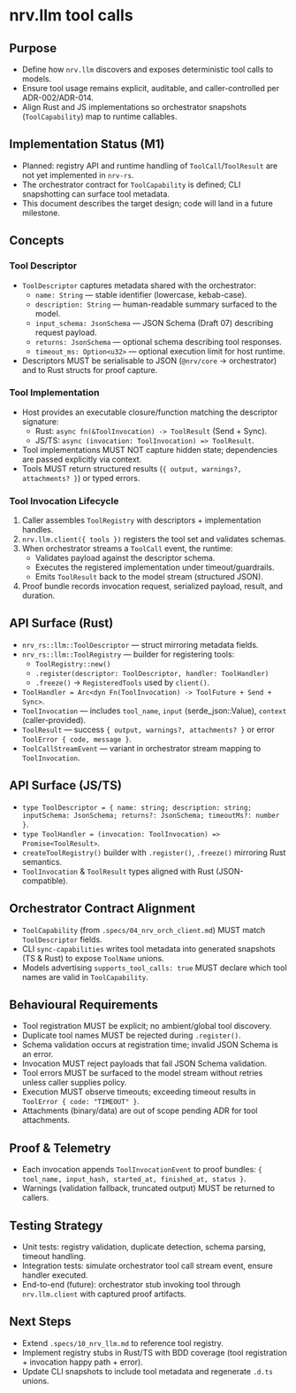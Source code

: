 # nrv.llm tool calls

## Purpose
- Define how `nrv.llm` discovers and exposes deterministic tool calls to models.
- Ensure tool usage remains explicit, auditable, and caller-controlled per ADR-002/ADR-014.
- Align Rust and JS implementations so orchestrator snapshots (`ToolCapability`) map to runtime callables.

## Implementation Status (M1)
- Planned: registry API and runtime handling of `ToolCall`/`ToolResult` are not yet implemented in `nrv-rs`.
- The orchestrator contract for `ToolCapability` is defined; CLI snapshotting can surface tool metadata.
- This document describes the target design; code will land in a future milestone.

## Concepts

### Tool Descriptor
- `ToolDescriptor` captures metadata shared with the orchestrator:
  - `name: String` — stable identifier (lowercase, kebab-case).
  - `description: String` — human-readable summary surfaced to the model.
  - `input_schema: JsonSchema` — JSON Schema (Draft 07) describing request payload.
  - `returns: JsonSchema` — optional schema describing tool responses.
  - `timeout_ms: Option<u32>` — optional execution limit for host runtime.
- Descriptors MUST be serialisable to JSON (`@nrv/core` → orchestrator) and to Rust structs for proof capture.

### Tool Implementation
- Host provides an executable closure/function matching the descriptor signature:
  - Rust: `async fn(&ToolInvocation) -> ToolResult` (Send + Sync).
  - JS/TS: `async (invocation: ToolInvocation) => ToolResult`.
- Tool implementations MUST NOT capture hidden state; dependencies are passed explicitly via context.
- Tools MUST return structured results (`{ output, warnings?, attachments? }`) or typed errors.

### Tool Invocation Lifecycle
1. Caller assembles `ToolRegistry` with descriptors + implementation handles.
2. `nrv.llm.client({ tools })` registers the tool set and validates schemas.
3. When orchestrator streams a `ToolCall` event, the runtime:
   - Validates payload against the descriptor schema.
   - Executes the registered implementation under timeout/guardrails.
   - Emits `ToolResult` back to the model stream (structured JSON).
4. Proof bundle records invocation request, serialized payload, result, and duration.

## API Surface (Rust)
- `nrv_rs::llm::ToolDescriptor` — struct mirroring metadata fields.
- `nrv_rs::llm::ToolRegistry` — builder for registering tools:
  - `ToolRegistry::new()`
  - `.register(descriptor: ToolDescriptor, handler: ToolHandler)`
  - `.freeze()` → `RegisteredTools` used by `client()`.
- `ToolHandler = Arc<dyn Fn(ToolInvocation) -> ToolFuture + Send + Sync>`.
- `ToolInvocation` — includes `tool_name`, `input` (serde_json::Value), `context` (caller-provided).
- `ToolResult` — success `{ output, warnings?, attachments? }` or error `ToolError { code, message }`.
- `ToolCallStreamEvent` — variant in orchestrator stream mapping to `ToolInvocation`.

## API Surface (JS/TS)
- `type ToolDescriptor = { name: string; description: string; inputSchema: JsonSchema; returns?: JsonSchema; timeoutMs?: number }`.
- `type ToolHandler = (invocation: ToolInvocation) => Promise<ToolResult>`.
- `createToolRegistry()` builder with `.register()`, `.freeze()` mirroring Rust semantics.
- `ToolInvocation` & `ToolResult` types aligned with Rust (JSON-compatible).

## Orchestrator Contract Alignment
- `ToolCapability` (from `.specs/04_nrv_orch_client.md`) MUST match `ToolDescriptor` fields.
- CLI `sync-capabilities` writes tool metadata into generated snapshots (TS & Rust) to expose `ToolName` unions.
- Models advertising `supports_tool_calls: true` MUST declare which tool names are valid in `ToolCapability`.

## Behavioural Requirements
- Tool registration MUST be explicit; no ambient/global tool discovery.
- Duplicate tool names MUST be rejected during `.register()`.
- Schema validation occurs at registration time; invalid JSON Schema is an error.
- Invocation MUST reject payloads that fail JSON Schema validation.
- Tool errors MUST be surfaced to the model stream without retries unless caller supplies policy.
- Execution MUST observe timeouts; exceeding timeout results in `ToolError { code: "TIMEOUT" }`.
- Attachments (binary/data) are out of scope pending ADR for tool attachments.

## Proof & Telemetry
- Each invocation appends `ToolInvocationEvent` to proof bundles: `{ tool_name, input_hash, started_at, finished_at, status }`.
- Warnings (validation fallback, truncated output) MUST be returned to callers.

## Testing Strategy
- Unit tests: registry validation, duplicate detection, schema parsing, timeout handling.
- Integration tests: simulate orchestrator tool call stream event, ensure handler executed.
- End-to-end (future): orchestrator stub invoking tool through `nrv.llm.client` with captured proof artifacts.

## Next Steps
- Extend `.specs/10_nrv_llm.md` to reference tool registry.
- Implement registry stubs in Rust/TS with BDD coverage (tool registration + invocation happy path + error).
- Update CLI snapshots to include tool metadata and regenerate `.d.ts` unions.
